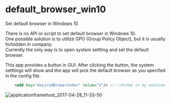 # default_browser_win10
Set default browser in Windows 10

There is no API or script to set default browser in Windows 10.  
One possible solution is to utilize GPO (Group Policy Object), but it is usually forbidden in company.  
Currently the only way is to open system settting and set the default browser.   
  
This app provides a button in GUI. After clicking the button, the system setttings will show and the app will pick the default browser as you specifed in the config file.  
```xml
    <add key="desiredBrowerIndex" value="3"/> <!--chrome in my machine-->
```

![applicationframehost_2017-04-28_11-33-50](https://cloud.githubusercontent.com/assets/5849364/25513283/aa45405a-2c06-11e7-8e04-99187a0b0414.png)
